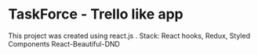 # TaskForce - Trello like app

This project was created using react.js .
Stack:
React hooks, 
Redux, 
Styled Components
React-Beautiful-DND
